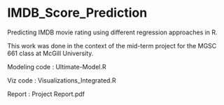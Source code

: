 # IMDB_Score_Prediction
Predicting IMDB movie rating using different regression approaches in R. 

This work was done in the context of the mid-term project for the MGSC 661 class at McGill University. 

Modeling code : Ultimate-Model.R

Viz code : Visualizations_Integrated.R

Report : Project Report.pdf
